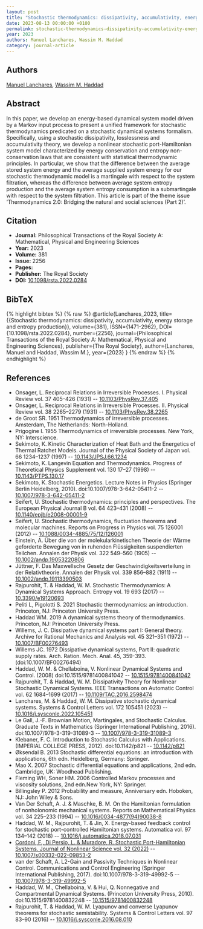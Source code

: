```yaml
---
layout: post
title: "Stochastic thermodynamics: dissipativity, accumulativity, energy storage and entropy production"
date: 2023-08-13 00:00:00 +0100
permalink: stochastic-thermodynamics-dissipativity-accumulativity-energy-storage-and-entropy-production
year: 2023
authors: Manuel Lanchares, Wassim M. Haddad
category: journal-article
---
```

 
## Authors
[Manuel Lanchares](authors/manuel-lanchares), [Wassim M. Haddad](authors/wassim-m-haddad)
 
## Abstract
In this paper, we develop an energy-based dynamical system model driven by a Markov input process to present a unified framework for stochastic thermodynamics predicated on a stochastic dynamical systems formalism. Specifically, using a stochastic dissipativity, losslessness and accumulativity theory, we develop a nonlinear stochastic port-Hamiltonian system model characterized by energy conservation and entropy non-conservation laws that are consistent with statistical thermodynamic principles. In particular, we show that the difference between the average stored system energy and the average supplied system energy for our stochastic thermodynamic model is a martingale with respect to the system filtration, whereas the difference between average system entropy production and the average system entropy consumption is a submartingale with respect to the system filtration. This article is part of the theme issue ‘Thermodynamics 2.0: Bridging the natural and social sciences (Part 2)’.
 
## Citation
- **Journal:** Philosophical Transactions of the Royal Society A: Mathematical, Physical and Engineering Sciences
- **Year:** 2023
- **Volume:** 381
- **Issue:** 2256
- **Pages:** 
- **Publisher:** The Royal Society
- **DOI:** [10.1098/rsta.2022.0284](https://doi.org/10.1098/rsta.2022.0284)
 
## BibTeX
{% highlight bibtex %}
{% raw %}
@article{Lanchares_2023,
  title={{Stochastic thermodynamics: dissipativity, accumulativity, energy storage and entropy production}},
  volume={381},
  ISSN={1471-2962},
  DOI={10.1098/rsta.2022.0284},
  number={2256},
  journal={Philosophical Transactions of the Royal Society A: Mathematical, Physical and Engineering Sciences},
  publisher={The Royal Society},
  author={Lanchares, Manuel and Haddad, Wassim M.},
  year={2023}
}
{% endraw %}
{% endhighlight %}
 
## References
- Onsager, L. Reciprocal Relations in Irreversible Processes. I. Physical Review vol. 37 405–426 (1931) -- [10.1103/PhysRev.37.405](https://doi.org/10.1103/PhysRev.37.405)
- Onsager, L. Reciprocal Relations in Irreversible Processes. II. Physical Review vol. 38 2265–2279 (1931) -- [10.1103/PhysRev.38.2265](https://doi.org/10.1103/PhysRev.38.2265)
- de Groot SR. 1951 Thermodynamics of irreversible processes. Amsterdam, The Netherlands: North-Holland.
- Prigogine I. 1955 Thermodynamics of irreversible processes. New York, NY: Interscience.
- Sekimoto, K. Kinetic Characterization of Heat Bath and the Energetics of Thermal Ratchet Models. Journal of the Physical Society of Japan vol. 66 1234–1237 (1997) -- [10.1143/JPSJ.66.1234](https://doi.org/10.1143/JPSJ.66.1234)
- Sekimoto, K. Langevin Equation and Thermodynamics. Progress of Theoretical Physics Supplement vol. 130 17–27 (1998) -- [10.1143/PTPS.130.17](https://doi.org/10.1143/PTPS.130.17)
- Sekimoto, K. Stochastic Energetics. Lecture Notes in Physics (Springer Berlin Heidelberg, 2010). doi:10.1007/978-3-642-05411-2 -- [10.1007/978-3-642-05411-2](https://doi.org/10.1007/978-3-642-05411-2)
- Seifert, U. Stochastic thermodynamics: principles and perspectives. The European Physical Journal B vol. 64 423–431 (2008) -- [10.1140/epjb/e2008-00001-9](https://doi.org/10.1140/epjb/e2008-00001-9)
- Seifert, U. Stochastic thermodynamics, fluctuation theorems and molecular machines. Reports on Progress in Physics vol. 75 126001 (2012) -- [10.1088/0034-4885/75/12/126001](https://doi.org/10.1088/0034-4885/75/12/126001)
- Einstein, A. Über die von der molekularkinetischen Theorie der Wärme geforderte Bewegung von in ruhenden Flüssigkeiten suspendierten Teilchen. Annalen der Physik vol. 322 549–560 (1905) -- [10.1002/andp.19053220806](https://doi.org/10.1002/andp.19053220806)
- Jüttner, F. Das Maxwellsche Gesetz der Geschwindigkeitsverteilung in der Relativtheorie. Annalen der Physik vol. 339 856–882 (1911) -- [10.1002/andp.19113390503](https://doi.org/10.1002/andp.19113390503)
- Rajpurohit, T. & Haddad, W. M. Stochastic Thermodynamics: A Dynamical Systems Approach. Entropy vol. 19 693 (2017) -- [10.3390/e19120693](https://doi.org/10.3390/e19120693)
- Peliti L, Pigolotti S. 2021 Stochastic thermodynamics: an introduction. Princeton, NJ: Princeton University Press.
- Haddad WM. 2019 A dynamical systems theory of thermodynamics. Princeton, NJ: Princeton University Press.
- Willems, J. C. Dissipative dynamical systems part I: General theory. Archive for Rational Mechanics and Analysis vol. 45 321–351 (1972) -- [10.1007/BF00276493](https://doi.org/10.1007/BF00276493)
- Willems JC. 1972 Dissipative dynamical systems, Part II: quadratic supply rates. Arch. Ration. Mech. Anal. 45, 359-393. (doi:10.1007/BF00276494)
- Haddad, W. M. & Chellaboina, V. Nonlinear Dynamical Systems and Control. (2008) doi:10.1515/9781400841042 -- [10.1515/9781400841042](https://doi.org/10.1515/9781400841042)
- Rajpurohit, T. & Haddad, W. M. Dissipativity Theory for Nonlinear Stochastic Dynamical Systems. IEEE Transactions on Automatic Control vol. 62 1684–1699 (2017) -- [10.1109/TAC.2016.2598474](https://doi.org/10.1109/TAC.2016.2598474)
- Lanchares, M. & Haddad, W. M. Dissipative stochastic dynamical systems. Systems &amp; Control Letters vol. 172 105451 (2023) -- [10.1016/j.sysconle.2022.105451](https://doi.org/10.1016/j.sysconle.2022.105451)
- Le Gall, J.-F. Brownian Motion, Martingales, and Stochastic Calculus. Graduate Texts in Mathematics (Springer International Publishing, 2016). doi:10.1007/978-3-319-31089-3 -- [10.1007/978-3-319-31089-3](https://doi.org/10.1007/978-3-319-31089-3)
- Klebaner, F. C. Introduction to Stochastic Calculus with Applications. (IMPERIAL COLLEGE PRESS, 2012). doi:10.1142/p821 -- [10.1142/p821](https://doi.org/10.1142/p821)
- Øksendal B. 2013 Stochastic differential equations: an introduction with applications, 6th edn. Heidelberg, Germany: Springer.
- Mao X. 2007 Stochastic differential equations and applications, 2nd edn. Cambridge, UK: Woodhead Publishing.
- Fleming WH, Soner HM. 2006 Controlled Markov processes and viscosity solutions, 2nd edn.New York, NY: Springer.
- Billingsley P. 2012 Probability and measure, Anniversary edn. Hoboken, NJ: John Wiley & Sons.
- Van Der Schaft, A. J. & Maschke, B. M. On the Hamiltonian formulation of nonholonomic mechanical systems. Reports on Mathematical Physics vol. 34 225–233 (1994) -- [10.1016/0034-4877(94)90038-8](https://doi.org/10.1016/0034-4877(94)90038-8)
- Haddad, W. M., Rajpurohit, T. & Jin, X. Energy-based feedback control for stochastic port-controlled Hamiltonian systems. Automatica vol. 97 134–142 (2018) -- [10.1016/j.automatica.2018.07.031](https://doi.org/10.1016/j.automatica.2018.07.031)
- [Cordoni, F., Di Persio, L. & Muradore, R. Stochastic Port-Hamiltonian Systems. Journal of Nonlinear Science vol. 32 (2022)](stochastic-port-hamiltonian-systems) -- [10.1007/s00332-022-09853-2](https://doi.org/10.1007/s00332-022-09853-2)
- van der Schaft, A. L2-Gain and Passivity Techniques in Nonlinear Control. Communications and Control Engineering (Springer International Publishing, 2017). doi:10.1007/978-3-319-49992-5 -- [10.1007/978-3-319-49992-5](https://doi.org/10.1007/978-3-319-49992-5)
- Haddad, W. M., Chellaboina, V. & Hui, Q. Nonnegative and Compartmental Dynamical Systems. (Princeton University Press, 2010). doi:10.1515/9781400832248 -- [10.1515/9781400832248](https://doi.org/10.1515/9781400832248)
- Rajpurohit, T. & Haddad, W. M. Lyapunov and converse Lyapunov theorems for stochastic semistability. Systems &amp; Control Letters vol. 97 83–90 (2016) -- [10.1016/j.sysconle.2016.08.010](https://doi.org/10.1016/j.sysconle.2016.08.010)

